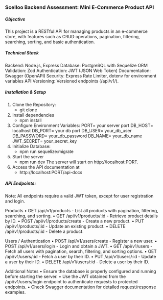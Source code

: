 ### Scelloo Backend Assessment: Mini E-Commerce Product API

##### Objective

This project is a RESTful API for managing products in an e-commerce store, with features such as CRUD operations, pagination, filtering, searching, sorting, and basic authentication.

##### Technical Stack
Backend: Node.js, Express
Database: PostgreSQL with Sequelize ORM
Validation: Zod
Authentication: JWT (JSON Web Token)
Documentation: Swagger (OpenAPI)
Security: Express Rate Limiter, dotenv for environment variables
API Versioning: Versioned endpoints (/api/v1/).

##### Installation & Setup
1.	Clone the Repository:
    - git clone <repository-url>
2. Install dependencies 
    - npm install
3. Configure Environment Variables:
    PORT= your server port
    DB_HOST= localhost
    DB_PORT= your db port
    DB_USER= your_db_user
    DB_PASSWORD= your_db_password
    DB_NAME= your_db_name
    JWT_SECRET= your_secret_key
4. Initialize Database:
    - npm run sequelize:migrate
5. Start the server 
    - npm run dev
The server will start on http://localhost:PORT.
6. Access the API documentation at 
    - http://localhost:PORT/api-docs

##### API Endpoints:
Note: All endpoints require a valid JWT token, except for user registration and login.

Products
	•	GET /api/v1/products - List all products with pagination, filtering, searching, and sorting.
	•	GET /api/v1/products/:id - Retrieve product details by ID.
	•	POST /api/v1/products/create - Create a new product.
	•	PUT /api/v1/products/:id - Update an existing product.
	•	DELETE /api/v1/products/:id - Delete a product.

Users / Authentication
	•	POST /api/v1/users/create - Register a new user.
	•	POST /api/v1/users/login - Login and obtain a JWT.
	•	GET /api/v1/users - Fetch all users with pagination, search, filtering, and sorting options.
	•	GET /api/v1/users/:id - Fetch a user by their ID.
	•	PUT /api/v1/users/:id - Update a user by their ID.
	•	DELETE /api/v1/users/:id - Delete a user by their ID.

Additional Notes
	•	Ensure the database is properly configured and running before starting the server.
	•	Use the JWT obtained from the /api/v1/users/login endpoint to authenticate requests to protected endpoints.
	•	Check Swagger documentation for detailed request/response examples.